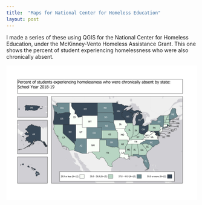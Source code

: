 ```yaml
---
title:  "Maps for National Center for Homeless Education"
layout: post
---
```

I made a series of these using QGIS for the National Center for Homeless Education, under the McKinney-Vento Homeless Assistance Grant. This one shows the percent of student experiencing homelessness who were also chronically absent.

![US map](assets/Chronic_ab1.png)


